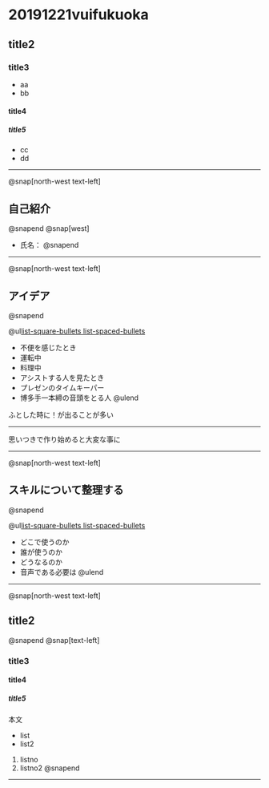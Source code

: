 # 20191221vuifukuoka
## title2
### title3
- aa
 - bb
#### title4
##### title5
- cc
 - dd

---
@snap[north-west text-left]
## 自己紹介
@snapend
@snap[west]
- 氏名：
@snapend

---
@snap[north-west text-left]
## アイデア
@snapend

@ul[list-square-bullets list-spaced-bullets](false)
- 不便を感じたとき
 - 運転中
 - 料理中
- アシストする人を見たとき
 - プレゼンのタイムキーパー
 - 博多手一本締の音頭をとる人
@ulend

ふとした時に！が出ることが多い
 
---

思いつきで作り始めると大変な事に

---
@snap[north-west text-left]
## スキルについて整理する
@snapend

@ul[list-square-bullets list-spaced-bullets](false)
- どこで使うのか
- 誰が使うのか
- どうなるのか
- 音声である必要は
@ulend
---
@snap[north-west text-left]
## title2
@snapend
@snap[text-left]
### title3
#### title4
##### title5
本文
- list
 - list2
1. listno
 1. listno2
@snapend
---
